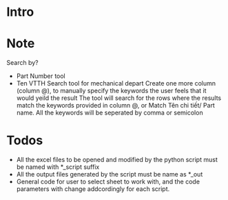 # Intro
# Note
Search by?
+ Part Number tool
+ Ten VTTH
Search tool for mechanical depart
Create one more column (column @), to manually specify the keywords the user feels that it would yeild the result
The tool will search for the rows where the results match the keywords provided in column @, or Match Tên chi tiết/ Part name.
All the keywords will be seperated by comma or semicolon

# Todos
+ All the excel files to be opened and modified by the python script must be named with *_script suffix
+ All the output files generated by the script must be name as *_out
+ General code for user to select sheet to work with, and the code parameters with change addcordingly for each script.
